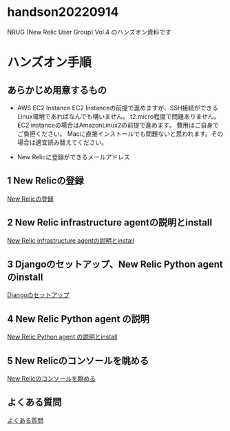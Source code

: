 # handson20220914
NRUG (New Relic User Group) Vol.4 のハンズオン資料です

# ハンズオン手順

##  あらかじめ用意するもの
- AWS EC2 Instance
EC2 Instanceの前提で進めますが、SSH接続ができるLinux環境であればなんでも構いません。
t2.micro程度で問題ありません。
EC2 instanceの場合はAmazonLinux2の前提で進めます。
費用はご自身でご負担ください。
Macに直接インストールでも問題ないと思われます。その場合は適宜読み替えてください。

- New Relicに登録ができるメールアドレス

## 1 New Relicの登録
[New Relicの登録](docs/ch1.md)
## 2 New Relic infrastructure agentの説明とinstall
[New Relic infrastructure agentの説明とinstall](docs/ch2.md)
## 3 Djangoのセットアップ、New Relic Python agentのinstall
[Djangoのセットアップ](docs/ch3.md)
## 4 New Relic Python agent の説明
[New Relic Python agent の説明とinstall](docs/ch4.md)
## 5 New Relicのコンソールを眺める
[New Relicのコンソールを眺める](docs/ch5.md)
## よくある質問
[よくある質問](docs/FAQ.md)
